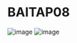 # BAITAP08

![image](https://github.com/user-attachments/assets/324c37c1-11ea-4e36-9d43-1cb31de5e3fa)
![image](https://github.com/user-attachments/assets/ad758285-182e-4962-98dd-518ba9f5e7bc)
